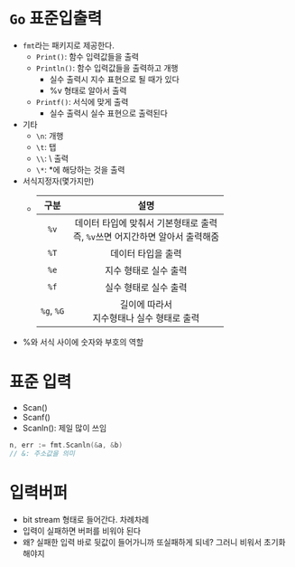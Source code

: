 # `Go` 표준입출력

- `fmt`라는 패키지로 제공한다.
  - `Print()`: 함수 입력값들을 출력
  - `Println()`: 함수 입력값들을 출력하고 개행
    - 실수 출력시 지수 표현으로 될 때가 있다
    - %v 형태로 알아서 출력
  - `Printf()`: 서식에 맞게 출력
    - 실수 출력시 실수 표현으로 출력된다
- 기타
  - `\n`: 개행
  - `\t`: 탭
  - `\\`: \ 출력
  - `\*`: \*에 해당하는 것을 출력
- 서식지정자(몇가지만)
  - |    구분    |                                      설명                                       |
    | :--------: | :-----------------------------------------------------------------------------: |
    |    `%v`    | 데이터 타입에 맞춰서 기본형태로 출력<br>즉, `%v`쓰면 어지간하면 알아서 출력해줌 |
    |    `%T`    |                               데이터 타입을 출력                                |
    |    `%e`    |                              지수 형태로 실수 출력                              |
    |    `%f`    |                              실수 형태로 실수 출력                              |
    | `%g`, `%G` |                  길이에 따라서 <br>지수형태나 실수 형태로 출력                  |
- %와 서식 사이에 숫자와 부호의 역할

# 표준 입력

- Scan()
- Scanf()
- Scanln(): 제일 많이 쓰임

```go
n, err := fmt.Scanln(&a, &b)
// &: 주소값을 의미
```

# 입력버퍼

- bit stream 형태로 들어간다. 차례차례
- 입력이 실패하면 버퍼를 비워야 된다
- 왜? 실패한 입력 바로 뒷값이 들어가니까 또실패하게 되네? 그러니 비워서 초기화 해야지
 